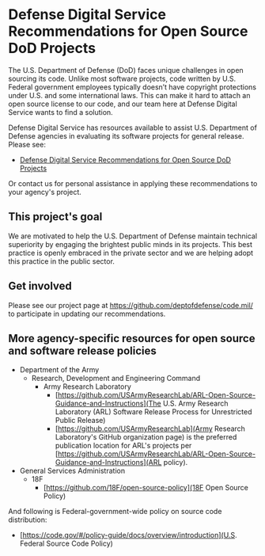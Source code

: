 # Defense Digital Service Recommendations for Open Source DoD Projects

The U.S. Department of Defense (DoD) faces unique challenges in open sourcing its code. Unlike most software projects, code written by U.S. Federal government employees typically doesn’t have copyright protections under U.S. and some international laws. This can make it hard to attach an open source license to our code, and our team here at Defense Digital Service wants to find a solution.

Defense Digital Service has resources available to assist U.S. Department of Defense agencies in evaluating its software projects for general release. Please see:

* [Defense Digital Service Recommendations for Open Source DoD Projects](implementation-guide.md)

Or contact us for personal assistance in applying these recommendations to your agency's project.

## This project's goal

We are motivated to help the U.S. Department of Defense maintain technical superiority by engaging the brightest public minds in its projects. This best practice is openly embraced in the private sector and we are helping adopt this practice in the public sector.

## Get involved

Please see our project page at https://github.com/deptofdefense/code.mil/ to participate in updating our recommendations.

## More agency-specific resources for open source and software release policies

* Department of the Army
  * Research, Development and Engineering Command
    * Army Research Laboratory
      * [https://github.com/USArmyResearchLab/ARL-Open-Source-Guidance-and-Instructions](The U.S. Army Research Laboratory (ARL) Software Release Process for Unrestricted Public Release)
      * [https://github.com/USArmyResearchLab](Army Research Laboratory's GitHub organization page)
        is the preferred publication location for ARL's projects per
        [https://github.com/USArmyResearchLab/ARL-Open-Source-Guidance-and-Instructions](ARL policy).
* General Services Administration
  * 18F
    * [https://github.com/18F/open-source-policy](18F Open Source Policy)

And following is Federal-government-wide policy on source code distribution:

* [https://code.gov/#/policy-guide/docs/overview/introduction](U.S. Federal Source Code Policy)
